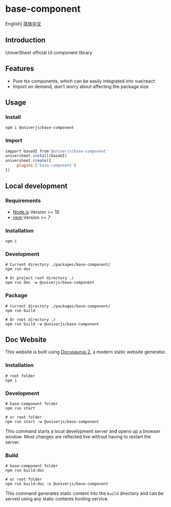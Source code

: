 # base-component

English| [简体中文](./README-zh.md)

## Introduction

UniverSheet official UI component library

## Features

-   Pure tsx components, which can be easily integrated into vue/react
-   Import on demand, don’t worry about affecting the package size

## Usage

### Install

```shell
npm i @univerjs/base-component
```

### Import

```js
impport baseUI from'@univerjs/base-component'
universheet.install(baseUI)
universheet.create({
     plugins:['base-component']
})
```

## Local development

### Requirements

-   [Node.js](https://nodejs.org/en/) Version >= 10
-   [npm](https://www.npmjs.com/) Version >= 7

### Installation

```
npm i
```

### Development

```
# Current directory ./packages/base-component/
npm run dev

# Or project root directory ./
npm run dev -w @univerjs/base-component
```

### Package

```
# Current directory ./packages/base-component/
npm run build

# Or root directory ./
npm run build -w @univerjs/base-component
```

## Doc Website

This website is built using [Docusaurus 2](https://docusaurus.io/), a modern static website generator.

### Installation

```console
# root folder
npm i
```

### Development

```console
# base-component folder
npm run start

# or root folder
npm run start -w @univerjs/base-component
```

This command starts a local development server and opens up a browser window. Most changes are reflected live without having to restart the server.

### Build

```console
# base-component folder
npm run build:doc

# or root folder
npm run build:doc -w @univerjs/base-component
```

This command generates static content into the `build` directory and can be served using any static contents hosting service.
